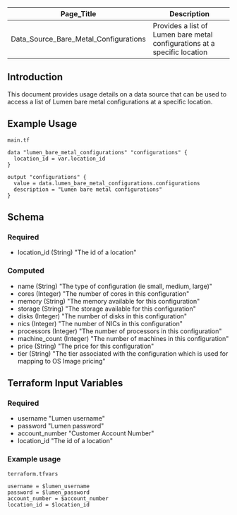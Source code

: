 | Page_Title                            | Description                                                               |
|---------------------------------------|---------------------------------------------------------------------------|
| Data_Source_Bare_Metal_Configurations | Provides a list of Lumen bare metal configurations at a specific location |

## Introduction
This document provides usage details on a data source that can be used to access a list of Lumen bare metal configurations at a specific location.

## Example Usage
`main.tf`
```hcl
data "lumen_bare_metal_configurations" "configurations" {
  location_id = var.location_id
}

output "configurations" {
  value = data.lumen_bare_metal_configurations.configurations
  description = "Lumen bare metal configurations"
}
```

## Schema

### Required
- location_id (String) "The id of a location"

### Computed
- name (String) "The type of configuration (ie small, medium, large)"
- cores (Integer) "The number of cores in this configuration"
- memory (String) "The memory available for this configuration"
- storage (String) "The storage available for this configuration"
- disks (Integer) "The number of disks in this configuration"
- nics (Integer) "The number of NICs in this configuration"
- processors (Integer) "The number of processors in this configuration"
- machine_count (Integer) "The number of machines in this configuration"
- price (String) "The price for this configuration"
- tier (String) "The tier associated with the configuration which is used for mapping to OS Image pricing"

## Terraform Input Variables
### Required
- username "Lumen username"
- password "Lumen password"
- account_number "Customer Account Number"
- location_id "The id of a location"

### Example usage
`terraform.tfvars`
```hcl
username = $lumen_username
password = $lumen_password
account_number = $account_number
location_id = $location_id
```
